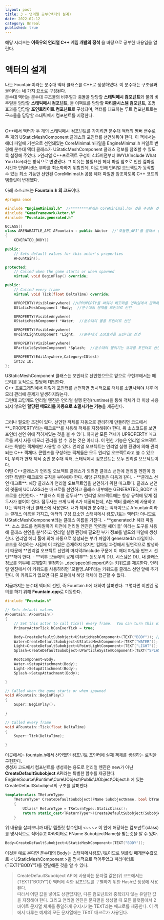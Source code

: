 ```yaml
---
layout: post
title: 3 - 언리얼 공부(액터의 설계)
date: 2022-02-12
category: Unreal
published: true
---
```

해당 시리즈는 **이득우의 언리얼 C++ 게임 개발의 정석** 을 바탕으로 공부한 내용임을 알린다.

# 액터의 설계
나는 Fountain이라는 분수대 액터 클래스를 C++로 생성하였다. 이 분수대는 구조물과 물이라는 네 가지 요소로 구성된다.  
분수대 액터는 분수대 구조물의 비주얼과 충돌을 담당할 **스태틱메시 컴포넌트**와 물의 비주얼을 담당할 **스태틱메시 컴포넌트**, 물 이펙트를 담당할 **파티클시스템 컴포넌트**, 조명효과를 담당할 **포인트라이트 컴포넌트**로 구성되며, 액터를 대표하는 루트 컴포넌트로는 구조물을 담당할 스태틱메시 컴포넌트를 지정한다.  

<br>
C++에서 액터가 두 개의 스태틱메시 컴포넌트를 가지려면 분수대 액터의 멤버 변수로 두 개의 UStaticMeshComponent 클래스의 포인터를 선언해줘야 한다. 이 책에서는 헤더 파일에 기본으로 선언돼있는 CoreMinimal.h파일을 EngineMinimal.h 파일로 변경해 분수대 액터 클래스가 UStaticMeshComponent 클래스 정보를 참조할 수 있도록 설정해 주었다.  
>언리얼 C++프로젝트 구성이 4.15버전부터 IWYU(Include What You Use)라는 방식으로 변경됐다.  
그 이유는 불필요한 헤더 파일 참조로 인한 컴파일 시간과 인텔리센스 부하를 최소화하기 위함인데, 이로 인해 언리얼 오브젝트가 동작할 수 있는 최소 기능만 선언된 CoreMinimal.h 공용 헤더 파일만 참조하도록 C++ 코드의 템플릿이 변경됐다.  

아래 소스코드는 **Fountain.h 의 코드**이다.
```c++
#pragma once

#include "EngineMinimal.h"  //********원래는 CoreMinimal.h인 것을 수정한 것이다.***********
#include "GameFramework/Actor.h"
#include "Fountain.generated.h"

UCLASS()
class ARENABATTLE_API AFountain : public AActor  //'모듈명_API'를 클래스 선언 앞에 추가했다. 이 키워드를 썼기에 다른 모듈에서 해당 객체에 접근할 수 없다.
{
	GENERATED_BODY()
	
public:	
	// Sets default values for this actor's properties
	AFountain();

protected:
	// Called when the game starts or when spawned
	virtual void BeginPlay() override;

public:	
	// Called every frame
	virtual void Tick(float DeltaTime) override;

	UPROPERTY(VisibleAnywhere) //UPROPERTY를 써줘야 메모리를 언리얼에서 관리해줌
	UStaticMeshComponent *Body;  //분수대의 몸체를 포인터로 선언

	UPROPERTY(VisibleAnywhere)
	UStaticMeshComponent *Water;  //분수대의 물을 포인터로 선언

	UPROPERTY(VisibleAnywhere)
	UPointLightComponent *Light;  //분수대의 조명효과를 포인터로 선언

	UPROPERTY(VisibleAnywhere)
	UParticleSystemComponent *Splash;  //분수대의 물튀기는 효과를 포인터로 선언

	UPROPERTY(EditAnywhere,Category=IDtest)
	int32 ID;
};
```  
UStaticMeshComponent 클래스는 포인터로 선언했으므로 앞으로 구현부에서는 메모리를 동적으로 할당해 대입한다.  
C++ 프로그래밍에서 이렇게 포인터를 선언하면 명시적으로 객체를 소멸시켜야 차후 메모리 관리에 문제가 발생하지않는다.  
그런데 고맙게도 언리얼 엔진은 언리얼 실행 환경(runtime)을 통해 객체가 더 이상 사용되지 않으면 **할당된 메모리를 자동으로 소멸시키는 기능**을 제공한다.  

<br>
그러나 필요한 조건이 있다. 선언한 객체를 자동으로 관리하게 만들려면 코드에서 **UPROPERTY라는 매크로**를 사용해 객체를 지정해줘야 한다.  
위 소스코드를 보면 포인터 선언 위에 적혀져있는 것을 볼 수 있다. 하지만 모든 객체가 UPROPERTY 매크로를 써서 자동 메모리 관리를 할 수 있는 것은 아니다. 이 편한 기능은 언리얼 오브젝트라는 특별한 객체에만 사용할 수 있다. 언리얼 오브젝트는 언리얼 실행 환경에 의해 관리되는 C++ 객체다. 콘텐츠를 구성하는 객체들은 모두 언리얼 오브젝트라고 볼 수 있으며, 우리가 현재 제작 중인 분수대 액터, 스태틱메시 컴포넌트는 모두 언리얼 오브젝트이다.  

<br>
어떤 C++클래스가 언리얼 오브젝트 클래스가 되려면 클래스 선언에 언리얼 엔진이 정의한 특별한 매크로와 규칙을 부여해야 한다. 해당 규칙들은 다음과 같다.  
- **클래스 선언 매크로**:  
해당 클래스가 언리얼 오브젝트임을 선언하기 위한 매크로다. 클래스 선언의 윗줄에 UCLASS라는 매크로를 선언하고 클래스 내부에는 GENERATED_BODY 매크로를 선언한다.
- **클래스 이름 접두사**:  
언리얼 오브젝트에는 항상 규칙에 맞게 접두사가 붙어야 한다. 접두사는 크게 U와 A가 제공되는데, A는 액터 클래스에 사용하고 U는 액터가 아닌 클래스에 사용한다. 내가 제작한 분수대는 액터이므로 Afountain이라는 클래스 이름을 가지고, 액터의 구성 요소인 스태틱메시 컴포넌트는 액터가 아니므로 UStaticMeshComponent라는 클래스 이름을 가진다.
- **generated.h 헤더 파일**:  
소스 코드를 컴파일하기 이전에 언리얼 엔진은 '언리얼 헤더 툴' 이라는 도구를 사용해 클래스 선언을 분석하고 언리얼 실행 환경에 필요한 부가 정보를 별도의 파일에 생성한다. 언리얼 헤더 툴에 의해 자동으로 생성되는 부가 파일이 generated.h 파일이다. 코드를 작성하는 시점에 이 파일은 존재하지 않지만 컴파일 과정에서 필연적으로 발생하기 때문에 **언리얼 오브젝트 선언의 마지막#include 구문에 이 헤더 파일을 반드시 선언**해야 한다.
- **외부 모듈에의 공개 여부**:  
윈도우의 DLL 시스템은 DLL 내 클래스 정보를 외부에 공개할지 결정하는 _declspec(dllexport)라는 키워드를 제공한다. 언리얼 엔진에서 이 키워드를 사용하려면 '모듈명_API'라는 키워드를 클래스 선언 앞에 추가한다. 이 키워드가 없으면 다른 모듈에서 해당 객체에 접근할 수 없다.  

지금까지는 분수대 액터의 선언, 즉 Fountain.h에 대하여 살펴봤다. 그렇다면 이번엔 정의를 하기 위해 **Fountain.cpp**로 이동한다.  
```c++
#include "Fountain.h"

// Sets default values
AFountain::AFountain()
{
 	// Set this actor to call Tick() every frame.  You can turn this off to improve performance if you don't need it.
	PrimaryActorTick.bCanEverTick = true;

	Body=CreateDefaultSubobject<UStaticMeshComponent>(TEXT("BODY")); //컴포넌트를 생성하는 용도로 언리얼 엔진은 new가 아닌 CreateDefaultSubobject API라는 특별한 함수를 제공
	Water=CreateDefaultSubobject<UStaticMeshComponent>(TEXT("WATER"));
	Light=CreateDefaultSubobject<UPointLightComponent>(TEXT("LIGHT"));
	Splash=CreateDefaultSubobject<UParticleSystemComponent>(TEXT("SPLASH"));

	RootComponent=Body;
	Water->SetupAttachment(Body);
	Light->SetupAttachment(Body);
	Splash->SetupAttachment(Body);

}

// Called when the game starts or when spawned
void AFountain::BeginPlay()
{
	Super::BeginPlay();
	
}

// Called every frame
void AFountain::Tick(float DeltaTime)
{
	Super::Tick(DeltaTime);

}
```
이곳에서는 fountain.h에서 선언했던 컴포넌트 포인터에 실제 객체를 생성하는 로직을 구현한다.  
생성자 코드에서 컴포넌트를 생성하는 용도로 언리얼 엔진은 new가 아닌 **CreateDefaultSubobject** API라는 특별한 함수를 제공한다.  
Engine\Source\Runtime\CoreUObject\Public\UObject\Object.h 에 있는 CreateDefaultSubobject의 구조를 살펴봤다.  
```c++
template<class TReturnType>
	TReturnType* CreateDefaultSubobject(FName SubobjectName, bool bTransient = false)
	{
		UClass* ReturnType = TReturnType::StaticClass();
		return static_cast<TReturnType*>(CreateDefaultSubobject(SubobjectName, ReturnType, ReturnType, /*bIsRequired =*/ true, bTransient));
	}
```  
위 내용을 살펴보니까 대강 템플릿 함수인데 <~~~> 이 안에 해당하는 컴포넌트(class)를 명시적으로 적어주고 파라미터로 FName SubobjectName을 받는것을 알 수 있다.
```c++  
Body=CreateDefaultSubobject<UStaticMeshComponent>(TEXT("BODY"));  
```
이것을 예로 본다면 분수대의 Body는 스태틱메시컴포넌트이므로 템플릿 매개변수값으로 < UStaticMeshComponent >을 명시적으로 적어주었고 파라미터로 (TEXT("BODY"))를 전달해준 것을 알 수 있다.  
>CreateDefaultSubobject API에 사용하는 문자열 값은(위 코드에서는 (TEXT("BODY"))) 액터에 속한 컴포넌트를 구별하기 위한 Hash값 생성에 사용된다.  
따라서 어떤 값을 넣어도 상관없지만, 다른 컴포넌트와 중복되지 않는 유일한 값을 지정해야 한다. 그리고 언리얼 엔진은 문자열을 생성할 때 모든 플랫폼에서 2바이트 문자열 체계를 동일하게 유지시키는 TEXT라는 매크로를 제공한다. 이 책에서 다루는 예제의 모든 문자열에는 TEXT 매크로가 사용된다.

